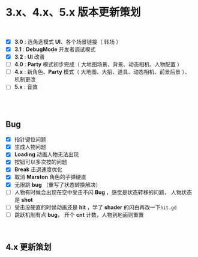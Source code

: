 # 3.x、4.x、5.x 版本更新策划

<br>

- [x] **3.0** : 选角选模式 **UI**、各个场景链接（ 转场 ）
- [x] **3.1** : **DebugMode** 开发者调试模式
- [x] **3.2** : **UI** 改善
- [ ] **4.0** : **Party** 模式初步完成（ 大地图场景、背景、动态相机、人物配置 ）
- [ ] **4.x** : 新角色、**Party** 模式（ 大地图、大招、道具、动态相机、前景后景 ）、机制更改
- [ ] **5.x** : 音效

<br><br>

## Bug

- [x] 指针键位问题
- [x] 生成人物问题
- [x] **Loading** 动画人物无法出现
- [x] 按钮可以多次按的问题
- [x] **Break** 击退速度优化
- [x] 取消 **Marston** 角色的子弹硬直
- [x] 无限跳 **bug** （重写了状态转换解决）
- [ ] 人物有时候会出现在空中受击不闪 **Bug** ，感觉是状态转移的问题， 人物状态是 **shot**
- [ ] 受击没硬直的时候动画还是 **hit** ，学了 **shader** 的闪白再改一下<code>hit.gd</code>
- [ ] 跳跃机制有点 **bug**， 开个 **cnt** 计数，人物到地面则重置

<br>

## **4.x 更新策划**

### **改进**

- [ ] 选人界面的返回键
- [ ] **Namka** 取消加 **红圈特效**
- [ ] 多手柄输入支持
- [ ] 自己的子弹不会打到自己
- [ ] 每把游戏结束，返回之前的选角界面
  - 尝试将选举界面场景放在新场景下，隐藏并暂停，游戏结束再重设为父节点

<br>

### **新角色**

- **Musashi**
  - **技能：**
    - [ ] 防反：防反成功召唤分身打出多段攻击，发动防反消耗 **25** 怒气，防反开盾时间短
    - [ ] 蓄力斩：蓄力时间较长，且空刀会造成硬直，时间越长硬直越长，但蓄力完成伤害极高，发动时间快

<br>

### **新机制**

- [ ] 重生出生点
- [ ] 开场倒计时 <code> 3 2 1 FIGHT </code>
- [ ] 角色大招（仅 **Party** 模式）：
  - 隐藏触发机制：跳 100 下......
  - 使用 **Party** 模式各种道具可以触发
  - 大招秒杀
  - 各种大招动画：
    - 大招动画下背景变白人物变黑
- [ ] 狂热 **FZ** 状态（仅 **solo** 模式）:
  - 长期被压制（或者长期压制）对手，有概率进入 <u>怒气值快速提升</u> 和 <u>**Break** 值快速恢复</u> 的 **狂热状态**
  - 可以记录长期被压制（或者长期压制）的次数，算概率进入狂热状态
  - 一条命一次
- [ ] **DSA**（仅 **solo** 模式）:
  - 消耗 **200** 怒气，持续时间只比 **SA** 长一点，但各个人物招式发生变化
    - [ ] **Marston** 无限子弹
    - [ ] **Namka** 子弹变大集中敌人造成麻痹但射速变慢
    - [ ] **Musashi** 蓄力变快
  - **DSA** 只能开一次

<br>

### **改机制**

- [ ] **Solo** 每人 **3** 条命，只继承 **Break**，怒气值减少 **100**
- [ ] 怒气值最大值改为 **200**
- [ ] 消耗 **100** 开 **SA**
- [ ] 消耗 **200** 开 **有大招的 SA**
- [x] **Break** 改为按时间刷新
- [ ] **Break** 能击退 **SA** 状态
- [ ] **Namka** 的攻击取消改成消耗 **15** 怒气
- [ ] **Marston** 的子弹消耗 **5** 怒气 改成有子弹硬直的，并适当提高伤害
- [ ] **Marston** 多段攻击优化

<br>

### **新模式**

- **Party**
  - 随机道具：
    - [ ] 增益道具：减少百分比、枪补子弹 **Marston** ，枪充能 **Namka** ，短时间内无限闪避 **Musashi** _。此道具刷新频率较低。_
    - [ ] 幸运方块：包含所有道具，并有特殊道具：一拿即死、一拿即赢、一拿即怒气值满。_此道具刷新频率较高。_
    - [ ] 五条命 _（可以自定义）_
    - [ ] 大地图
    - [ ] 每位角色对应颜色边框
    - [ ] 狂按两个键的无限跳，添加只有极短的时间的 **timer** 作为按键间隔

<br>

## **更多想法**

- [ ] 自选战斗 **bgm**
- [ ] 更新 **5.0** 版本的时候看看能否实现
  - **Music** 模式（音游模式）: ——作为 **6.0** 版本更新
    - 跟着节拍打出的伤害会变高

<br><br>

## **（已完成）3.x 更新策划**

### **人物选择界面 UI 设计**

- [x] 选中角色时，相应角色从角色框中掉出，键位匹配，隐藏状态栏
- [x] 角色框进入退出动画
- [x] 生成的角色离开平台则说明重选，鼠标指针回归原来的 **back** 位置
- [x] 角色出屏幕特效（包括上下的）
- [x] 修改在角色选择界面 **CharacterSelect** 的 **类 Scene** 属性，让角色在此场景下作为试用不出 **bug**，且隐藏角色面板
- [x] 改善角色框动效
- [x] <code>Please select your character</code> 转场
- [x] 选完角色时，对应左右两边贴上所选的角色，**a 通道** 调淡一些
- [x] _不同配色太难做了，只能角色整 **P_Label** 了_ （~~用 **Shader** 实现角色的多种配色，这样就可重复使用一个角色~~）
- [x] 都选完角色时，出现 **start** 标识，按 **enter** 开始对战
- [x] 按下 **enter** 更改 **Scene** 的 **actions** 属性，编号对应按键
- [x] 各种转场，实现转场类 **Transitons**
- [x] 实现角色按键配置

<br>

### UI 改善

- [x] **UI** 位置适配 _（ 人物名字、百分比 ）_
- [x] **Break 图标** *（ *改机制* ）*
- [x] **GameOver** 界面改善
- [x] 角色面板：
  - [x] 角色 **Break UI** ：倒计时 *（ *改机制* ）*
  - [x] 角色持枪状态 **UI** ：非持枪模式则图标 **a 通道** 降低
  - [x] 人物碰到面板则变透明

<br>

### 人物 debug 脚本

- [x] 可以在线修改角色属性的 测试 GUI

<br><br>
